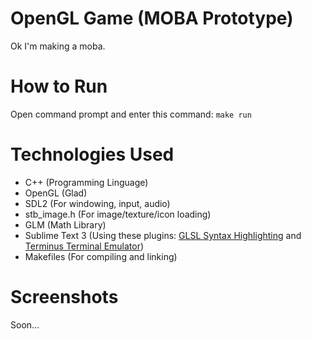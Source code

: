 # OpenGL Game (MOBA Prototype)

Ok I'm making a moba.

# How to Run

Open command prompt and enter this command: <code>make run</code>

# Technologies Used

- C++ 				(Programming Linguage)
- OpenGL 			(Glad)
- SDL2	 			(For windowing, input, audio)
- stb_image.h 		(For image/texture/icon loading)
- GLM				(Math Library)
- Sublime Text 3	(Using these plugins: [GLSL Syntax Highlighting](https://github.com/euler0/sublime-glsl) and [Terminus Terminal Emulator](https://packagecontrol.io/packages/Terminus))
- Makefiles 		(For compiling and linking)

# Screenshots

Soon...
